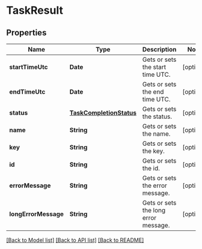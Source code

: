 # TaskResult

## Properties
Name | Type | Description | Notes
------------ | ------------- | ------------- | -------------
**startTimeUtc** | **Date** | Gets or sets the start time UTC. | [optional] 
**endTimeUtc** | **Date** | Gets or sets the end time UTC. | [optional] 
**status** | [**TaskCompletionStatus**](TaskCompletionStatus.md) | Gets or sets the status. | [optional] 
**name** | **String** | Gets or sets the name. | [optional] 
**key** | **String** | Gets or sets the key. | [optional] 
**id** | **String** | Gets or sets the id. | [optional] 
**errorMessage** | **String** | Gets or sets the error message. | [optional] 
**longErrorMessage** | **String** | Gets or sets the long error message. | [optional] 

[[Back to Model list]](../README.md#documentation-for-models) [[Back to API list]](../README.md#documentation-for-api-endpoints) [[Back to README]](../README.md)


